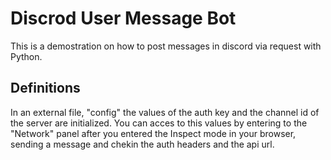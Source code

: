 # Discrod User Message Bot

This is a demostration on how to post messages in discord via request with Python.

## Definitions

In an external file, "config" the values of the auth key and the channel id of the server are initialized. You can acces to this values by entering to the "Network" panel after you entered the Inspect mode in your browser, sending a message and chekin the auth headers and the api url.
